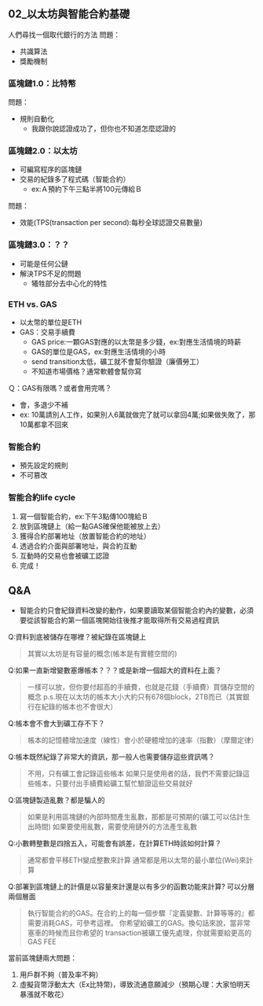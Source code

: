 ## 02_以太坊與智能合約基礎
人們尋找一個取代銀行的方法
問題：
- 共識算法
- 獎勵機制

### 區塊鏈1.0：比特幣
問題：
- 規則自動化
    - 我跟你說認證成功了，但你也不知道怎麼認證的

### 區塊鏈2.0：以太坊
- 可編寫程序的區塊鏈
- 交易的紀錄多了程式碼（智能合約）
    - ex:Ａ預約下午三點半將100元傳給Ｂ
    
問題：
- 效能(TPS(transaction per second):每秒全球認證交易數量)

### 區塊鏈3.0：？？
- 可能是任何公鏈
- 解決TPS不足的問題
    - 犧牲部分去中心化的特性

### ETH vs. GAS
- 以太幣的單位是ETH
- GAS：交易手續費
    - GAS price:一顆GAS對應的以太幣是多少錢，ex:對應生活情境的時薪
    - GAS的單位是GAS，ex:對應生活情境的小時
    - send transition太低，礦工就不會幫你驗證（廉價勞工）
    - 不知道市場價格？通常軟體會幫你寫

Ｑ：GAS有限嗎？或者會用完嗎？
- 會，多退少不補
- ex: 10萬請別人工作，如果別人6萬就做完了就可以拿回4萬;如果做失敗了，那10萬都拿不回來

### 智能合約
- 預先設定的規則
- 不可篡改

### 智能合約life cycle
1. 寫一個智能合約，ex:下午3點傳100塊給Ｂ
2. 放到區塊鏈上（給一點GAS確保他能被放上去）
3. 獲得合約部署地址（放置智能合約的地址）
4. 透過合約介面與部署地址，與合約互動
5. 互動時的交易也會被礦工認證
6. 完成！

## Q&A
- 智能合約只會紀錄資料改變的動作，如果要讀取某個智能合約內的變數，必須要從該智能合約第一個區塊開始往後推才能取得所有交易過程資訊

Q:資料到底被儲存在哪裡？被紀錄在區塊鏈上
> 其實以太坊是有容量的概念(帳本是有實體空間的)

Q:如果一直新增變數塞爆帳本？？？或是新增一個超大的資料在上面？
> 一樣可以放，但你要付超高的手續費，也就是花錢（手續費）買儲存空間的概念
p.s.現在以太坊的帳本大小大約只有678個block，2TB而已（其實銀行在紀錄的帳本也不會很大）
    
Q:帳本會不會大到礦工存不下？
> 帳本的記憶體增加速度（線性）會小於硬體增加的速率（指數）（摩爾定律）

Q:帳本既然紀錄了非常大的資訊，那一般人也需要儲存這些資訊嗎？
> 不用，只有礦工會記錄這些帳本
如果只是使用者的話，我們不需要記錄這些帳本，只要付出手續費給礦工幫忙驗證這些交易就好

Q:區塊鏈製造亂數？都是騙人的
> 如果是利用區塊鏈的內部時間產生亂數，那都是可預期的(礦工可以估計生出時間)
如果要使用亂數，需要使用鏈外的方法產生亂數 

Q:小數轉整數是四捨五入，可能會有誤差，在計算ETH時該如何計算？
> 通常都會平移ETH變成整數來計算
通常都是用以太幣的最小單位(Wei)來計算

Q:部署到區塊鏈上的計價是以容量來計還是以有多少的函數功能來計算?
可以分層兩個層面
> 執行智能合約的GAS。在合約上的每一個步驟『定義變數、計算等等的』都需要消耗GAS，可參考這裡。
你希望給礦工的GAS。換句話來說，當非常塞車的時候而且你希望的 transaction被礦工優先處理，你就需要給更高的GAS FEE

當前區塊鏈兩大問題：
1. 用戶群不夠（普及率不夠）
2. 虛擬貨幣浮動太大（Ex比特幣)，導致流通意願減少（預期心理：大家怕明天暴漲就不敢花）
